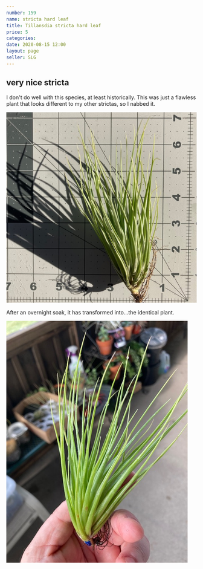 ```yaml
---
number: 159
name: stricta hard leaf
title: Tillansdia stricta hard leaf
price: 5
categories: 
date: 2020-08-15 12:00
layout: page
seller: SLG
---
```

## very nice stricta

I don't do well with this species, at least historically. This was just a flawless plant that looks different to my other strictas, so I nabbed it.

!["Tillandsia stricta hard leaf"](/i/IMG_0778.jpeg "Tillandsia stricta hard leaf")

After an overnight soak, it has transformed into...the identical plant.

!["Tillandsia stricta hard leaf"](/i/IMG_0791.jpeg "Tillandsia stricta hard leaf")
